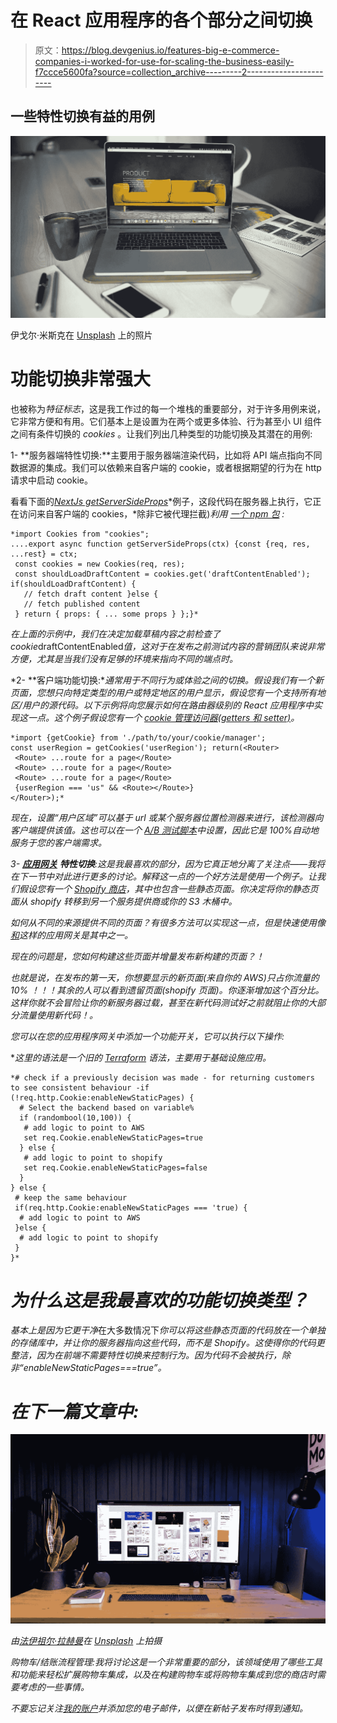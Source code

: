 # 在 React 应用程序的各个部分之间切换

> 原文：<https://blog.devgenius.io/features-big-e-commerce-companies-i-worked-for-use-for-scaling-the-business-easily-f7ccce5600fa?source=collection_archive---------2----------------------->

## 一些特性切换有益的用例

![](img/ba470382c81cdd3905d38377884d7d43.png)

伊戈尔·米斯克在 [Unsplash](https://unsplash.com/s/photos/ecommerce-website?utm_source=unsplash&utm_medium=referral&utm_content=creditCopyText) 上的照片

# 功能切换非常强大

也被称为*特征标志*，这是我工作过的每一个堆栈的重要部分，对于许多用例来说，它非常方便和有用。它们基本上是设置为在两个或更多体验、行为甚至小 UI 组件之间有条件切换的 *cookies* 。让我们列出几种类型的功能切换及其潜在的用例:

1- **服务器端特性切换:**主要用于服务器端渲染代码，比如将 API 端点指向不同数据源的集成。我们可以依赖来自客户端的 cookie，或者根据期望的行为在 http 请求中启动 cookie。

看看下面的[*NextJs getServerSideProps*](https://nextjs.org/docs/basic-features/data-fetching#getserversideprops-server-side-rendering)*例子，这段代码在服务器上执行，它正在访问来自客户端的 cookies，*除非它被代理拦截)*利用 [*一个 npm 包*](https://www.npmjs.com/package/cookies) :*

```
*import Cookies from "cookies";
....export async function getServerSideProps(ctx) {const {req, res, ...rest} = ctx;
 const cookies = new Cookies(req, res);
 const shouldLoadDraftContent = cookies.get('draftContentEnabled'); if(shouldLoadDraftContent) {
   // fetch draft content }else {
   // fetch published content 
 } return { props: { ... some props } };}*
```

*在上面的示例中，我们在决定加载草稿内容之前检查了 cookie*draftContentEnabled*值，这对于在发布之前测试内容的营销团队来说非常方便，尤其是当我们没有足够的环境来指向不同的端点时。*

*2- **客户端功能切换:**通常用于不同行为或体验之间的切换。假设我们有一个新页面，您想只向特定类型的用户或特定地区的用户显示，假设您有一个支持所有地区/用户的源代码。以下示例将向您展示如何在路由器级别的 React 应用程序中实现这一点。这个例子假设您有一个 [cookie 管理访问器(getters 和 setter)](https://www.w3schools.com/js/js_cookies.asp)。*

```
*import {getCookie} from './path/to/your/cookie/manager';
const userRegion = getCookies('userRegion'); return(<Router>
 <Route> ...route for a page</Route>
 <Route> ...route for a page</Route>
 <Route> ...route for a page</Route>
 {userRegion === 'us" && <Route></Route>}
</Router>);*
```

*现在，设置“用户区域”可以基于 url 或某个服务器位置检测器来进行，该检测器向客户端提供该值。这也可以在一个 [A/B 测试脚本](https://vwo.com/ab-testing/)中设置，因此它是 100%自动地服务于您的客户端需求。*

*3- [**应用网关**](https://www.techopedia.com/definition/4189/application-gateway) **特性切换**:这是我最喜欢的部分，因为它真正地分离了关注点——我将在下一节中对此进行更多的讨论。解释这一点的一个好方法是使用一个例子。让我们假设您有一个 [Shopify 商店](https://www.shopify.com/)，其中也包含一些静态页面。你决定将你的静态页面从 shopify 转移到另一个服务提供商或你的 S3 木桶中。*

*如何从不同的来源提供不同的页面？有很多方法可以实现这一点，但是快速使用像[和](https://www.fastly.com/)这样的应用网关是其中之一。*

*现在的问题是，您如何构建这些页面并增量发布新构建的页面？！*

*也就是说，在发布的第一天，你想要显示的新页面(来自你的 AWS)只占你流量的 *10%* ！！！其余的人可以看到遗留页面(shopify 页面)。你逐渐增加这个百分比。这样你就不会冒险让你的新服务器过载，甚至在新代码测试好之前就阻止你的大部分流量使用新代码！。*

*您可以在您的应用程序网关中添加一个功能开关，它可以执行以下操作:*

**这里的语法是一个旧的 [Terraform](https://learn.hashicorp.com/terraform) 语法，主要用于基础设施应用。*

```
*# check if a previously decision was made - for returning customers to see consistent behaviour -if (!req.http.Cookie:enableNewStaticPages) {
  # Select the backend based on variable%
  if (randombool(10,100)) {
   # add logic to point to AWS 
   set req.Cookie.enableNewStaticPages=true
  } else {
   # add logic to point to shopify
   set req.Cookie.enableNewStaticPages=false
  }
} else {
 # keep the same behaviour
 if(req.http.Cookie:enableNewStaticPages === 'true) {
  # add logic to point to AWS
 }else {
  # add logic to point to shopify
 }
}*
```

# ***为什么这是我最喜欢的功能切换类型？***

*基本上是因为它更干净*在大多数情况下*你可以将这些静态页面的代码放在一个单独的存储库中，并让你的服务器指向这些代码，而不是 Shopify。这使得你的代码更整洁，因为在前端不需要特性切换来控制行为。因为代码不会被执行，除非“enableNewStaticPages===true”。*

# *在下一篇文章中:*

*![](img/2fbee1c660c386ea2ccbf7a319f0c7c3.png)*

*由[法伊祖尔·拉赫曼](https://unsplash.com/@fazurrehman?utm_source=unsplash&utm_medium=referral&utm_content=creditCopyText)在 [Unsplash](https://unsplash.com/s/photos/ui?utm_source=unsplash&utm_medium=referral&utm_content=creditCopyText) 上拍摄*

**购物车/结账流程管理*:我将讨论这是一个非常重要的部分，该领域使用了哪些工具和功能来轻松扩展购物车集成，以及在构建购物车或将购物车集成到您的商店时需要考虑的一些事情。*

*不要忘记关注[我的账户](https://medium.com/@abdalla.ahmed.ksa/about)并添加您的电子邮件，以便在新帖子发布时得到通知。*
